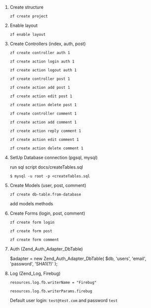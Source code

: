 1. Create structure

	`zf create project`

2. Enable layout

	`zf enable layout`

3. Create Controllers (index, auth, post)

	`zf create controller auth 1`
	
	`zf create action login auth 1`
	
	`zf create action logout auth 1`

	`zf create controller post 1`
	
	`zf create action add post 1`
	
	`zf create action edit post 1`
	
	`zf create action delete post 1`

	`zf create controller comment 1`
	
	`zf create action add comment 1`
	
	`zf create action reply comment 1`
	
	`zf create action edit comment 1`
	
	`zf create action delete comment 1`

4. SetUp Database connection (pgsql, mysql)

	run sql script docs/createTables.sql
	
	`$ mysql -u root -p <createTables.sql`

5. Create Models (user, post, comment)

	`zf create db-table.from-database`

	add models methods

6. Create Forms (login, post, comment)

	`zf create form login`
	
	`zf create form post`
	
	`zf create form comment`

7. Auth (Zend_Auth_Adapter_DbTable)

    $adapter = new Zend_Auth_Adapter_DbTable(
    $db,
    'users',
    'email',
    'password',
    'SHA1(?)'
    );


8. Log (Zend_Log, Firebug)

    `resources.log.fb.writerName = "Firebug"`
    
    `resources.log.fb.writerParams.firebug`


    Default user login: `test@test.com` and password `test`
